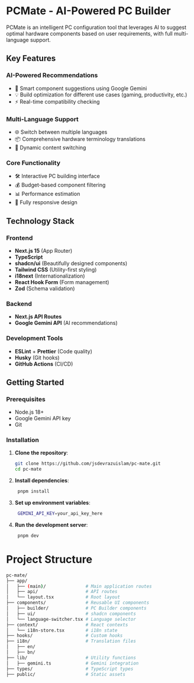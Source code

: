 # PCMate - AI-Powered PC Builder

PCMate is an intelligent PC configuration tool that leverages AI to suggest optimal hardware components based on user requirements, with full multi-language support.

## Key Features

### AI-Powered Recommendations

- 🤖 Smart component suggestions using Google Gemini
- 💡 Build optimization for different use cases (gaming, productivity, etc.)
- ⚡ Real-time compatibility checking

### Multi-Language Support

- 🌐 Switch between multiple languages
- 📦 Comprehensive hardware terminology translations
- 🔄 Dynamic content switching

### Core Functionality

- 🛠️ Interactive PC building interface
- 💰 Budget-based component filtering
- 📊 Performance estimation
- 📱 Fully responsive design

## Technology Stack

### Frontend

- **Next.js 15** (App Router)
- **TypeScript**
- **shadcn/ui** (Beautifully designed components)
- **Tailwind CSS** (Utility-first styling)
- **i18next** (Internationalization)
- **React Hook Form** (Form management)
- **Zod** (Schema validation)

### Backend

- **Next.js API Routes**
- **Google Gemini API** (AI recommendations)

### Development Tools

- **ESLint** + **Prettier** (Code quality)
- **Husky** (Git hooks)
- **GitHub Actions** (CI/CD)

## Getting Started

### Prerequisites

- Node.js 18+
- Google Gemini API key
- Git

### Installation

1. **Clone the repository**:
   ```bash
   git clone https://github.com/jsdevrazuislam/pc-mate.git
   cd pc-mate
   ```
2. **Install dependencies**:
   ```bash
    pnpm install
   ```
3. **Set up environment variables**:
   ```bash
    GEMINI_API_KEY=your_api_key_here
   ```
4. **Run the development server**:
   ```bash
    pnpm dev
   ```

# Project Structure

```bash
pc-mate/
├── app/
│   ├── (main)/               # Main application routes
│   ├── api/                  # API routes
│   └── layout.tsx            # Root layout
├── components/               # Reusable UI components
│   ├── builder/              # PC Builder components
│   ├── ui/                   # shadcn components
│   └── language-switcher.tsx # Language selector
├── context/                  # React contexts
│   └── i18n-store.tsx        # i18n state
├── hooks/                    # Custom hooks
├── i18n/                     # Translation files
│   ├── en/
│   ├── bn/
├── lib/                      # Utility functions
│   ├── gemini.ts             # Gemini integration
├── types/                    # TypeScript types
├── public/                   # Static assets
```
